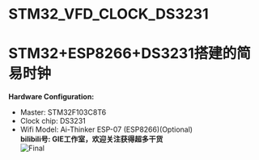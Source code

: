 # STM32_VFD_CLOCK_DS3231
STM32+ESP8266+DS3231搭建的简易时钟
================
**Hardware Configuration:**  
* Master: STM32F103C8T6  
* Clock chip: DS3231  
* Wifi Model: Ai-Thinker ESP-07 (ESP8266)(Optional)  
**bilibili号: GIE工作室，欢迎关注获得超多干货**  
![Final](https://github.com/linzi0928/STM32_VFD_CLOCK_DS3231/blob/main/final.jpg)  
